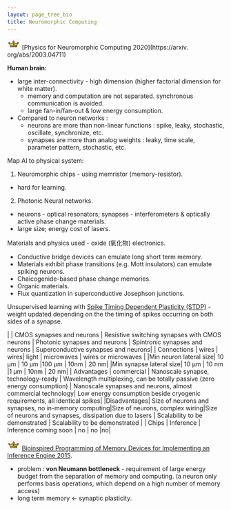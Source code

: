 ```yaml
---
layout: page_tree_bio
title: Neuromorphic Computing
---
```


<img src="/assets/img/paperread/chrown0.png" height="25"/> [Physics for Neuromorphic Computing 2020](https://arxiv. org/abs/2003.04711)

**Human brain:**
* large inter-connectivity - high dimension (higher factorial dimension for white matter).
  * memory and computation are not separated. synchronous communication is avoided.
  * large fan-in/fan-out & low energy consumption.
* Compared to neuron networks :
  * neurons are more than non-linear functions : spike, leaky, stochastic, oscillate, synchronize, etc.
  * synapses are more than analog weights : leaky, time scale, parameter pattern, stochastic, etc.

Map AI to  physical system:
1. Neuromorphic chips - using memristor (memory-resistor).
  * hard for learning.
2. Photonic Neural networks.
  * neurons - optical resonators; synapses - interferometers & optically active phase change materials.
  * large size; energy cost of lasers.  

Materials and physics used - oxide (氧化物) electronics.
* Conductive bridge devices can emulate long short term memory.
* Materials exhibit phase transitions (e.g. Mott insulators) can emulate spiking neurons.
* Chaicogenide-based phase change memories.
* Organic materials.
* Flux quantization in superconductive Josephson junctions.

Unsupervised learning with [Spike Timing Dependent Plasticity (STDP)](#STDP) - weight updated depending on the the timing of spikes occurring on both sides of a synapse.

|   | CMOS synapses and neurons | Resistive switching synapses with CMOS neurons | Photonic synapses and neurons | Spintronic synapses and neurons | Superconductive synapses and neurons|
| Connections | wires | wires| light | microwaves | wires or microwaves |
|Min neuron lateral size| 10 µm | 10 µm |100 µm | 10nm | 20 nm|
|Min synapse lateral size| 10 µm | 10 nm |1 µm | 10nm | 20 nm|
| Advantages | commercial | Nanoscale synapse, technology-ready | Wavelength multiplexing, can be totally passive (zero energy consumption) | Nanoscale synapses and neurons, almost commercial technology| Low energy consumption beside cryogenic requirements, all identical spikes|
|Disadvantages| Size of neurons and synapses, no in-memory computing|Size of neurons, complex wiring|Size of neurons and synapses, dissipation due to lasers | Scalability to be demonstrated | Scalability to be demonstrated |
| Chips | Inference | Inference coming soon | no | no |no|

<a name="STDP"></a>
<img src="/assets/img/paperread/chrown0.png" height="25"/> [Bioinspired Programming of Memory Devices for Implementing an Inference Engine 2015](https://hal.science/hal-01822199/document).
* problem : **von Neumann bottleneck** - requirement of large energy budget from the separation of memory and computing. (a neuron only performs basis operations, which depend on a high number of memory access)
* long term memory <- synaptic plasticity.
